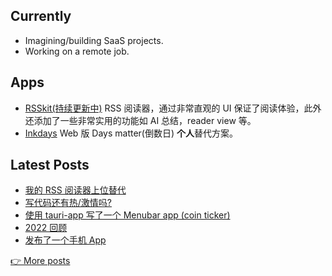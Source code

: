 <!-- <p align="center"> -->
<!--   <a href="https://2nthony.com">blog</a> · -->
<!--   <a href="https://twitter.com/_2nthony">twitter</a> · -->
<!--   <a href="https://2nthony.notion.site/Buy-2nthony-Coffee-d67a508cd58e4896bfb50c7112f93f51#606b31a245d14e2683b26690b52fc1a9">thanks</a> -->
<!-- </p> -->

## Currently

- Imagining/building SaaS projects.
- Working on a remote job.

## Apps

- [RSSkit(持续更新中)](https://chromewebstore.google.com/detail/rsskit/kgikhpcpcgfjeopgkndhelednaimfiog?hl=en) RSS 阅读器，通过非常直观的 UI 保证了阅读体验，此外还添加了一些非常实用的功能如 AI 总结，reader view 等。
- [Inkdays](https://inkdays.vercel.app/) Web 版 Days matter(倒数日) **个人**替代方案。

<!-- BLOG_POSTS_START -->

## Latest Posts

- [我的 RSS 阅读器上位替代](https://2nthony.com/posts/rss-reader-again)
- [写代码还有热/激情吗?](https://2nthony.com/posts/passion-of-coding)
- [使用 tauri-app 写了一个 Menubar app (coin ticker)](https://2nthony.com/posts/tauri-menubar-app)
- [2022 回顾](https://2nthony.com/posts/2022)
- [发布了一个手机 App](https://2nthony.com/posts/released-a-mobile-app)

[👉 More posts](https://2nthony.com/)

<!-- BLOG_POSTS_END -->
